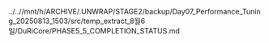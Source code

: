 ../..//mnt/h/ARCHIVE/.UNWRAP/STAGE2/backup/Day07_Performance_Tuning_20250813_1503/src/temp_extract_8월6일/DuRiCore/PHASE5_5_COMPLETION_STATUS.md